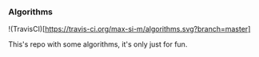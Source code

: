 ### Algorithms

!(TravisCI)[https://travis-ci.org/max-si-m/algorithms.svg?branch=master]

This's repo with some algorithms, it's only just for fun.